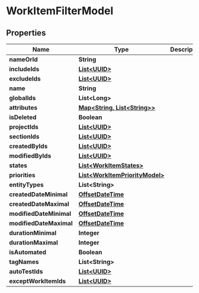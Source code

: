 # WorkItemFilterModel

## Properties
Name | Type | Description | Notes
------------ | ------------- | ------------- | -------------
**nameOrId** | **String** |  |  [optional]
**includeIds** | [**List&lt;UUID&gt;**](UUID.md) |  |  [optional]
**excludeIds** | [**List&lt;UUID&gt;**](UUID.md) |  |  [optional]
**name** | **String** |  |  [optional]
**globalIds** | **List&lt;Long&gt;** |  |  [optional]
**attributes** | [**Map&lt;String, List&lt;String&gt;&gt;**](List.md) |  |  [optional]
**isDeleted** | **Boolean** |  |  [optional]
**projectIds** | [**List&lt;UUID&gt;**](UUID.md) |  |  [optional]
**sectionIds** | [**List&lt;UUID&gt;**](UUID.md) |  |  [optional]
**createdByIds** | [**List&lt;UUID&gt;**](UUID.md) |  |  [optional]
**modifiedByIds** | [**List&lt;UUID&gt;**](UUID.md) |  |  [optional]
**states** | [**List&lt;WorkItemStates&gt;**](WorkItemStates.md) |  |  [optional]
**priorities** | [**List&lt;WorkItemPriorityModel&gt;**](WorkItemPriorityModel.md) |  |  [optional]
**entityTypes** | **List&lt;String&gt;** |  |  [optional]
**createdDateMinimal** | [**OffsetDateTime**](OffsetDateTime.md) |  |  [optional]
**createdDateMaximal** | [**OffsetDateTime**](OffsetDateTime.md) |  |  [optional]
**modifiedDateMinimal** | [**OffsetDateTime**](OffsetDateTime.md) |  |  [optional]
**modifiedDateMaximal** | [**OffsetDateTime**](OffsetDateTime.md) |  |  [optional]
**durationMinimal** | **Integer** |  |  [optional]
**durationMaximal** | **Integer** |  |  [optional]
**isAutomated** | **Boolean** |  |  [optional]
**tagNames** | **List&lt;String&gt;** |  |  [optional]
**autoTestIds** | [**List&lt;UUID&gt;**](UUID.md) |  |  [optional]
**exceptWorkItemIds** | [**List&lt;UUID&gt;**](UUID.md) |  |  [optional]
